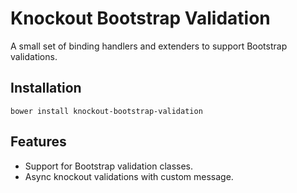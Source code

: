 # Knockout Bootstrap Validation

A small set of binding handlers and extenders to support Bootstrap validations.

## Installation

    bower install knockout-bootstrap-validation

## Features

- Support for Bootstrap validation classes.
- Async knockout validations with custom message.